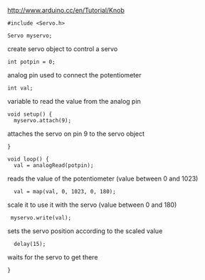 http://www.arduino.cc/en/Tutorial/Knob

    #include <Servo.h>

    Servo myservo; 
    
create servo object to control a servo

    int potpin = 0;  
    
analog pin used to connect the potentiometer
    
    int val;    
    
variable to read the value from the analog pin

    void setup() {
      myservo.attach(9);  
      
attaches the servo on pin 9 to the servo object
    
    }

    void loop() {
      val = analogRead(potpin);            
      
reads the value of the potentiometer (value between 0 and 1023)
      
      val = map(val, 0, 1023, 0, 180);     
      
scale it to use it with the servo (value between 0 and 180)
     
     myservo.write(val);          
     
sets the servo position according to the scaled value
      
      delay(15);                           
      
waits for the servo to get there

    }
